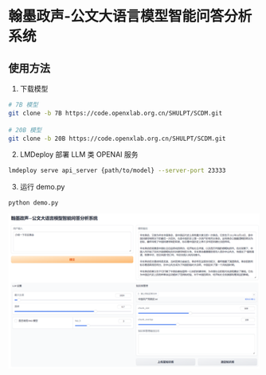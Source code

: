 # 翰墨政声-公文大语言模型智能问答分析系统

## 使用方法

1. 下载模型
```bash
# 7B 模型
git clone -b 7B https://code.openxlab.org.cn/SHULPT/SCDM.git

# 20B 模型
git clone -b 20B https://code.openxlab.org.cn/SHULPT/SCDM.git
```

2. LMDeploy 部署 LLM 类 OPENAI 服务
```bash
lmdeploy serve api_server {path/to/model} --server-port 23333
```

3. 运行 demo.py
```bash
python demo.py
```

![demo](./img/example.png)